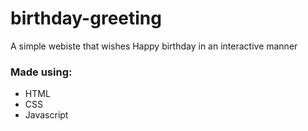 
# birthday-greeting
A simple webiste that wishes Happy birthday in an interactive manner

### Made using:
<ul>
  <li>HTML</li>
  <li>CSS</li>
  <li>Javascript</li>
  </ul>
  
  

